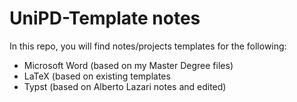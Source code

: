 # UniPD-Template notes

In this repo, you will find notes/projects templates for the following:

- Microsoft Word (based on my Master Degree files)
- LaTeX (based on existing templates
- Typst (based on Alberto Lazari notes and edited)

